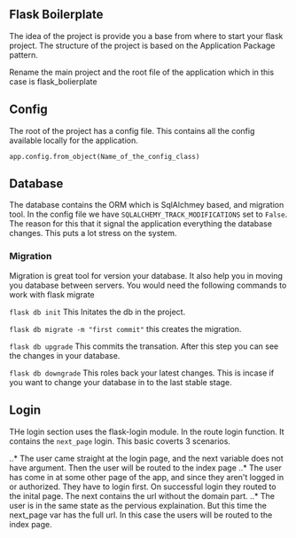 ## Flask Boilerplate
The idea of the project is provide you a base from where to start your flask project. The structure of the project is based on the Application Package pattern.

Rename the main project and the root file of the application which in this case is flask_bolierplate

## Config
The root of the project has a config file. This contains all the config available locally for the application.

`app.config.from_object(Name_of_the_config_class)`

## Database
The database contains the ORM which is SqlAlchmey based, and migration tool. In the config file we have `SQLALCHEMY_TRACK_MODIFICATIONS` set to `False`. The reason for this that it signal the application everything the database changes. This puts a lot stress on the system.

### Migration
Migration is great tool for version your database. It also help you in moving you database between servers. You would need the following commands to work with flask migrate

`flask db init` This Initates the db in the project.


`flask db migrate -m "first commit"` this creates the migration.


`flask db upgrade` This commits the transation. After this step you can see the changes in your database.


`flask db downgrade` This roles back your latest changes. This is incase if you want to change your database in to the last stable stage.

## Login
THe login section uses the flask-login module. In the route login function. It contains the `next_page` login. This basic coverts 3 scenarios.

..* The user came straight at the login page, and the next variable does not have argument. Then the user will be routed to the index page
..* The user has come in at some other page of the app, and since they aren't logged in or authorized. They have to login first. On successful login they routed to the inital page. The next contains the url without the domain part.
..* The user is in the same state as the pervious explaination. But this time the next_page var has the full url. In this case the users will be routed to the index page.